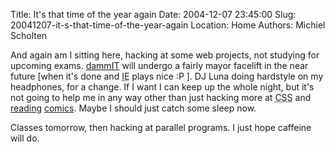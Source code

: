 Title: It's that time of the year again
Date: 2004-12-07 23:45:00
Slug: 20041207-it-s-that-time-of-the-year-again
Location: Home
Authors: Michiel Scholten

<p>And again am I sitting here, hacking at some web projects, not studying for upcoming exams. <a href="http://aquariusoft.org/~mbscholt/">dammIT</a> will undergo a fairly mayor facelift in the near future [when it's done and <acronym title="Internet Exploder">IE</acronym> plays nice :P ]. DJ Luna doing hardstyle on my headphones, for a change. If I want I can keep up the whole night, but it's not going to help me in any way other than just hacking more at <acronym title="Cascading Style Sheets">CSS</acronym> and <a href="http://www.applegeeks.com/">reading</a> <a href="http://www.megatokyo.com/">comics</a>. Maybe I should just catch some sleep now.</p>
<p>Classes tomorrow, then hacking at parallel programs. I just hope caffeine will do.</p>